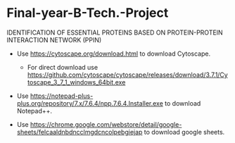 # Final-year-B-Tech.-Project
IDENTIFICATION OF ESSENTIAL PROTEINS BASED ON PROTEIN-PROTEIN INTERACTION NETWORK (PPIN)

- Use https://cytoscape.org/download.html to download Cytoscape.
  - For direct download use https://github.com/cytoscape/cytoscape/releases/download/3.7.1/Cytoscape_3_7_1_windows_64bit.exe

- Use https://notepad-plus-plus.org/repository/7.x/7.6.4/npp.7.6.4.Installer.exe to download Notepad++.

- Use https://chrome.google.com/webstore/detail/google-sheets/felcaaldnbdncclmgdcncolpebgiejap to download google sheets.
